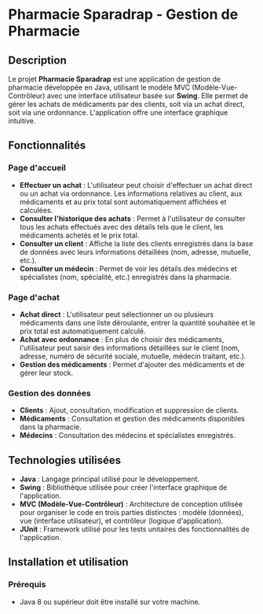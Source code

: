 # Pharmacie Sparadrap - Gestion de Pharmacie

## Description

Le projet **Pharmacie Sparadrap** est une application de gestion de pharmacie développée en Java, utilisant le modèle MVC (Modèle-Vue-Contrôleur) avec une interface utilisateur basée sur **Swing**. Elle permet de gérer les achats de médicaments par des clients, soit via un achat direct, soit via une ordonnance. L'application offre une interface graphique intuitive.

## Fonctionnalités

### Page d'accueil
- **Effectuer un achat** : L'utilisateur peut choisir d'effectuer un achat direct ou un achat via ordonnance. Les informations relatives au client, aux médicaments et au prix total sont automatiquement affichées et calculées.
- **Consulter l'historique des achats** : Permet à l'utilisateur de consulter tous les achats effectués avec des détails tels que le client, les médicaments achetés et le prix total.
- **Consulter un client** : Affiche la liste des clients enregistrés dans la base de données avec leurs informations détaillées (nom, adresse, mutuelle, etc.).
- **Consulter un médecin** : Permet de voir les détails des médecins et spécialistes (nom, spécialité, etc.) enregistrés dans la pharmacie.

### Page d'achat
- **Achat direct** : L'utilisateur peut sélectionner un ou plusieurs médicaments dans une liste déroulante, entrer la quantité souhaitée et le prix total est automatiquement calculé.
- **Achat avec ordonnance** : En plus de choisir des médicaments, l'utilisateur peut saisir des informations détaillées sur le client (nom, adresse, numéro de sécurité sociale, mutuelle, médecin traitant, etc.).
- **Gestion des médicaments** : Permet d'ajouter des médicaments et de gérer leur stock.
  
### Gestion des données
- **Clients** : Ajout, consultation, modification et suppression de clients.
- **Médicaments** : Consultation et gestion des médicaments disponibles dans la pharmacie.
- **Médecins** : Consultation des médecins et spécialistes enregistrés.

## Technologies utilisées

- **Java** : Langage principal utilisé pour le développement.
- **Swing** : Bibliothèque utilisée pour créer l'interface graphique de l'application.
- **MVC (Modèle-Vue-Contrôleur)** : Architecture de conception utilisée pour organiser le code en trois parties distinctes : modèle (données), vue (interface utilisateur), et contrôleur (logique d'application).
- **JUnit** : Framework utilisé pour les tests unitaires des fonctionnalités de l'application.

## Installation et utilisation

### Prérequis
- Java 8 ou supérieur doit être installé sur votre machine.
